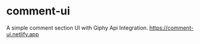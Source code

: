 # comment-ui

A simple comment section UI with Giphy Api Integration.
https://comment-ui.netlify.app
